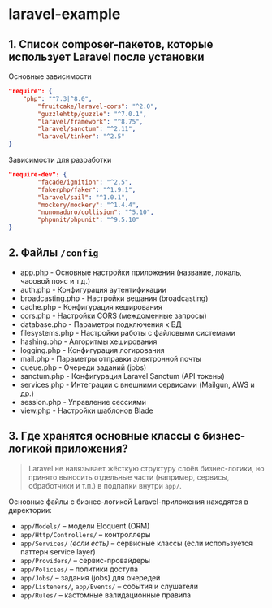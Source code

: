 # laravel-example

## 1. Список composer-пакетов, которые использует Laravel после установки

Основные зависимости
```json
"require": {
    "php": "^7.3|^8.0",
        "fruitcake/laravel-cors": "^2.0",
        "guzzlehttp/guzzle": "^7.0.1",
        "laravel/framework": "^8.75",
        "laravel/sanctum": "^2.11",
        "laravel/tinker": "^2.5"
}
```
Зависимости для разработки
```json
"require-dev": {
        "facade/ignition": "^2.5",
        "fakerphp/faker": "^1.9.1",
        "laravel/sail": "^1.0.1",
        "mockery/mockery": "^1.4.4",
        "nunomaduro/collision": "^5.10",
        "phpunit/phpunit": "^9.5.10"
}
```

## 2. Файлы `/config`

* app.php - Основные настройки приложения (название, локаль, часовой пояс и т.д.) 
* auth.php - Конфигурация аутентификации                                           
* broadcasting.php - Настройки вещания (broadcasting)                                      
* cache.php - Конфигурация кеширования                                              
* cors.php - Настройки CORS (междоменные запросы)                                  
* database.php - Параметры подключения к БД                                            
* filesystems.php - Настройки работы с файловыми системами                                
* hashing.php - Алгоритмы хеширования                                                 
* logging.php - Конфигурация логирования                                              
* mail.php - Параметры отправки электронной почты                                  
* queue.php - Очереди заданий (jobs)                                                
* sanctum.php - Конфигурация Laravel Sanctum (API токены)                             
* services.php - Интеграции с внешними сервисами (Mailgun, AWS и др.)                  
* session.php - Управление сессиями                                                   
* view.php - Настройки шаблонов Blade                                              

## 3. Где хранятся основные классы с бизнес-логикой приложения?

> Laravel не навязывает жёсткую структуру слоёв бизнес-логики, но принято выносить отдельные части (например, сервисы, обработчики и т.п.) в подпапки внутри `app/`.

Основные файлы с бизнес-логикой Laravel-приложения находятся в директории:

* `app/Models/` – модели Eloquent (ORM)
* `app/Http/Controllers/` – контроллеры
* `app/Services/` *(если есть)* – сервисные классы (если используется паттерн service layer)
* `app/Providers/` – сервис-провайдеры
* `app/Policies/` – политики доступа
* `app/Jobs/` – задания (jobs) для очередей
* `app/Listeners/`, `app/Events/` – события и слушатели
* `app/Rules/` – кастомные валидационные правила

